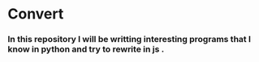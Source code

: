 # Convert

### In this repository l will be writting interesting programs that l know in python and try to rewrite in js .